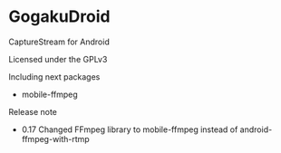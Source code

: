 GogakuDroid
===========

CaptureStream for Android  

Licensed under the GPLv3  

Including next packages
 * mobile-ffmpeg

Release note
 * 0.17 Changed FFmpeg library to mobile-ffmpeg instead of android-ffmpeg-with-rtmp



